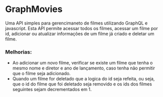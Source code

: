 # GraphMovies

Uma API simples para gerencimaneto de filmes utilizando GraphQL e javascript.
Esta API permite acessar todos os filmes, acessar um filme por id, adicionar ou atualizar informações de um filme já criado e deletar um filme.

### Melhorias:
 * Ao adicionar um novo filme, verificar se existe um filme que tenha o mesmo nome e diretor e ano de lançamento, caso tenha não permitir que o filme seja adicionado.
 * Quando um filme for deletado que a logica do id seja refeita, ou seja, que o id do filme que foi deletado seja removido e os ids dos filmes seguintes sejam decrementados em 1.
